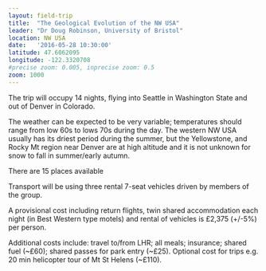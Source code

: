```yaml
---
layout: field-trip
title:  "The Geological Evolution of the NW USA"
leader: "Dr Doug Robinson, University of Bristol"
location: NW USA
date:   '2016-05-28 10:30:00'
latitude: 47.6062095
longitude: -122.3320708
#precise zoom: 0.005, inprecise zoom: 0.5
zoom: 1000
---
```

The trip will occupy 14 nights, flying into Seattle in Washington State and out of Denver in Colorado.

The weather can be expected to be very variable; temperatures should range from low 60s to lows 70s during the day. The western NW USA usually has its driest period during the summer, but the Yellowstone, and Rocky Mt region near Denver are at high altitude and it is not unknown for snow to fall in summer/early autumn.

There are 15 places available

Transport will be using three rental 7-seat vehicles driven by members of the group.

A provisional cost including return flights, twin shared accommodation each night (in Best Western type motels) and rental of vehicles is £2,375 (+/-5%) per person.

Additional costs include: travel to/from LHR; all meals; insurance; shared fuel (~£60); shared passes for park entry (~£25). Optional cost for trips e.g. 20 min helicopter tour of Mt St Helens (~£110).